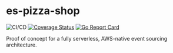 # es-pizza-shop

![CI/CD](https://github.com/dtraft/es-pizza-shop/workflows/CI/CD/badge.svg) 
[![Coverage Status](https://coveralls.io/repos/github/dtraft/es-pizza-shop/badge.svg?branch=master)](https://coveralls.io/github/dtraft/es-pizza-shop?branch=master)
[![Go Report Card](https://goreportcard.com/badge/github.com/dtraft/es-pizza-shop)](https://goreportcard.com/report/github.com/dtraft/es-pizza-shop)

Proof of concept for a fully serverless, AWS-native event sourcing architecture.
